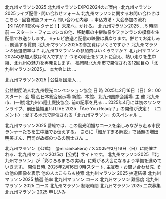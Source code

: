 北九州マラソン2025
北九州マラソンEXPO2024のご案内 · 北九州マラソン2025ライブ配信 · 問い合わせフォーム 北九州マラソンに関するお問い合わせはこちら · 回答確認フォーム 問い合わせ内容 ...
申込方法・大会参加の流れ
【KITA9PR部のキタナビ！】未来へ、かける。 北九州マラソン2025 ...
5 時間前 — スタート・フィニッシュの他、移動車の中継映像やファンランの模様を生配信でお送りします。 ※テレビ放送と配信の映像は異なります。併せてお楽しみ ...
関連する質問
北九州マラソン2025の参加費はいくらですか？
北九州マラソンの抽選倍率は？
北九州市マラソンの参加費はいくらですか？
北九州マラソン2024の参加人数は何人ですか？
つるの剛士をゲストに迎え、熱い走りを生中継、北九州の魅力を再発見します。 福岡県北九州市で開催される12回目の「北九州マラソン2025」。 本大会には ...

北九州マラソン2025 | 公益財団法人 ...

公益財団法人北九州観光コンベンション協会
日 時 2025年2月16日（日）9：00スタート. 会 場 西日本総合展示場 新館、本館、北九州国際会議場. 主 催 北九州市、(一財)北九州市陸上競技協会. 前の記事を見る ...
2025年4月には初のワンマンライブ、前田佳織里1st LIVE 2025 「Are You Ready？」の開催が決定！ 〈コメント〉: 愛する地元で開催される「北九州マラソン」のスペシャル ...

北九州マラソン2025
番組では、この風光明媚なコースを楽しみながら走る市民ランナーたちを生中継でお伝えする。 さらに「細かすぎる解説」で話題の増田明美さん、門司が故郷のつるの剛士さん ...

北九州マラソン【公式】 (@miraiekakeru) / X
2025年2月16日（日）に開催される、北九州マラソン2025の【公式】サイトです。
北九州マラソン2025
『北九州マラソン』が「彩りあるまちの実現」に繋がる大会になるよう準備を進めていきます。 開催日時. 2025年2月16日 9時スタート. 主催者・お問い合わせ先.
その他の画像を表示
他の人はこちらも検索
北九州マラソン 2025 抽選結果
北九州マラソン2025 抽選 倍率
北九州マラソン コース
北九州マラソン 難易度
北九州マラソン 2025 コース
北九州マラソン 制限時間
北九州マラソン 2025 二次募集
北九州マラソン 2025 申し込み
